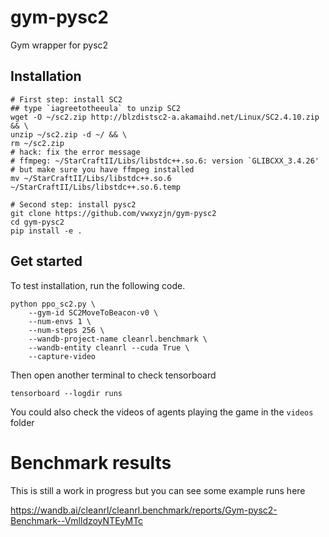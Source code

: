 # gym-pysc2

Gym wrapper for pysc2

## Installation

```
# First step: install SC2 
## type `iagreetotheeula` to unzip SC2
wget -O ~/sc2.zip http://blzdistsc2-a.akamaihd.net/Linux/SC2.4.10.zip && \
unzip ~/sc2.zip -d ~/ && \
rm ~/sc2.zip
# hack: fix the error message
# ffmpeg: ~/StarCraftII/Libs/libstdc++.so.6: version `GLIBCXX_3.4.26'
# but make sure you have ffmpeg installed
mv ~/StarCraftII/Libs/libstdc++.so.6 ~/StarCraftII/Libs/libstdc++.so.6.temp

# Second step: install pysc2 
git clone https://github.com/vwxyzjn/gym-pysc2
cd gym-pysc2
pip install -e .
```

## Get started

To test installation, run the following code.

```
python ppo_sc2.py \
    --gym-id SC2MoveToBeacon-v0 \
    --num-envs 1 \
    --num-steps 256 \
    --wandb-project-name cleanrl.benchmark \
    --wandb-entity cleanrl --cuda True \
    --capture-video
```

Then open another terminal to check tensorboard

```
tensorboard --logdir runs
```

You could also check the videos of agents playing the game
in the `videos` folder


# Benchmark results

This is still a work in progress but you can see some
example runs here

https://wandb.ai/cleanrl/cleanrl.benchmark/reports/Gym-pysc2-Benchmark--VmlldzoyNTEyMTc